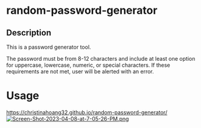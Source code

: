 # random-password-generator

## Description

This is a password generator tool.

The password must be from 8-12 characters and include at least one option for uppercase, lowercase, numeric, or special characters. If these requirements are not met, user will be alerted with an error. 

# Usage

https://christinahoang32.github.io/random-password-generator/
[![Screen-Shot-2023-04-08-at-7-05-26-PM.png](https://i.postimg.cc/MGGpSV5z/Screen-Shot-2023-04-08-at-7-05-26-PM.png)](https://postimg.cc/4YrgvKj0)




